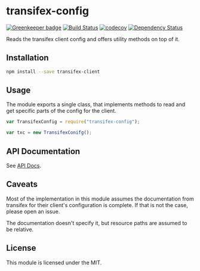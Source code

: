 # transifex-config

[![Greenkeeper badge](https://badges.greenkeeper.io/freaktechnik/transifex-config.svg)](https://greenkeeper.io/)
[![Build Status](https://travis-ci.org/freaktechnik/transifex-config.svg?branch=master)](https://travis-ci.org/freaktechnik/transifex-config) [![codecov](https://codecov.io/gh/freaktechnik/transifex-config/branch/master/graph/badge.svg)](https://codecov.io/gh/freaktechnik/transifex-config) [![Dependency Status](https://dependencyci.com/github/freaktechnik/transifex-config/badge)](https://dependencyci.com/github/freaktechnik/transifex-config)

Reads the transifex client config and offers utility methods on top of it.

## Installation
```sh
npm install --save transifex-client
```

## Usage
The module exports a single class, that implements methods to read and get
specific parts of the config for the client.

```js
var TransifexConfig = require("transifex-config");

var txc = new TransifexConifg();
```

## API Documentation
See [API Docs](/docs/api.md).

## Caveats
Most of the implementation in this module assumes the documentation from
transifex for their client's configuration is complete. If that is not the case,
please open an issue.

The documentation doesn't specify it, but resource paths are assumed to be
relative.

## License
This module is licensed under the MIT.
